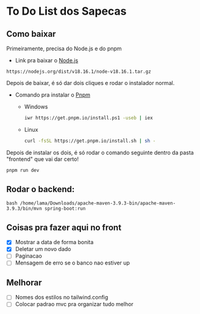 # To Do List dos Sapecas

## Como baixar

Primeiramente, precisa do Node.js e do pnpm

- Link pra baixar o [Node.js](https://nodejs.org/en)

```
https://nodejs.org/dist/v18.16.1/node-v18.16.1.tar.gz
```

Depois de baixar, é só dar dois cliques e rodar o instalador normal.

- Comando pra instalar o [Pnpm](https://pnpm.io/pt/)

  - Windows

    ```sh
    iwr https://get.pnpm.io/install.ps1 -useb | iex
    ```

  - Linux

    ```sh
    curl -fsSL https://get.pnpm.io/install.sh | sh -
    ```

Depois de instalar os dois, é só rodar o comando seguinte dentro da pasta "frontend" que vai dar certo!

```bash
pnpm run dev
```

## Rodar o backend:

```
bash /home/lama/Downloads/apache-maven-3.9.3-bin/apache-maven-3.9.3/bin/mvn spring-boot:run
```

## Coisas pra fazer aqui no front

- [x] Mostrar a data de forma bonita
- [x] Deletar um novo dado
- [ ] Paginacao
- [ ] Mensagem de erro se o banco nao estiver up

## Melhorar

- [ ] Nomes dos estilos no tailwind.config
- [ ] Colocar padrao mvc pra organizar tudo melhor
